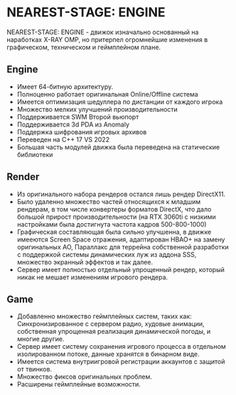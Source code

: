 # NEAREST-STAGE: ENGINE
NEAREST-STAGE: ENGINE - движок изначально основанный на наработках X-RAY OMP, но притерпел огромнейшие изменения в графическом, техническом и геймплейном плане.

## Engine
* Имеет 64-битную архитектуру.
* Полноценно работает оригинальная Online/Offline система
* Имеется оптимизация шедуллера по дистанции от каждого игрока
* Множество мелких улучшений производительности
* Поддерживается SWM Второй вьюпорт
* Поддерживается 3d PDA из Anomaly
* Поддержка шифрования игровых архивов
* Переведен на C++ 17 VS 2022
* Большая часть модулей движка была переведена на статические библиотеки

## Render
* Из оригинального набора рендеров остался лишь рендер DirectX11.
* Было удаленно множество частей относящихся к младшим рендерам, в том числе конвертеры форматов DirectX, что дало большой прирост производительности (на RTX 3060ti с низкими настройками была достигнута частота кадров 500-800-1000)
* Графическая составляющая была сильно улучшенна, в движке имееются Screen Space отражения, адаптирован HBAO+ на замену оригинальных AO, Параллакс для террейна собственной разработки с поддержкой системы динамических луж из аддона SSS, множество экранный эффектов и так далее.
* Сервер имеет полностью отдельный упрощенный рендер, который никак не мешает изменениям игрового рендера.

## Game
* Добавленно множество геймплейных систем, таких как: Синхронизированное с сервером радио, худовые анимации, собственная упрощенная реализация динамической погоды, и многие другие.
* Сервер имеет систему сохранения игрового процесса в отдельном изолированном потоке, данные хранятся в бинарном виде.
* Имеется система внутриигровой регистрации аккаунтов с защитой от твинков.
* Множество фиксов оригинальных проблем.
* Расширены геймплейные возможности.